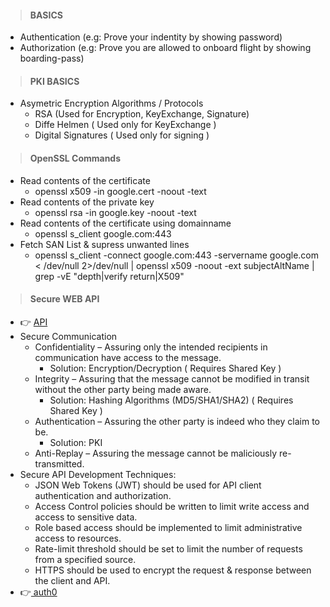 
> #### BASICS
- Authentication (e.g: Prove your indentity by showing password)
- Authorization  (e.g: Prove you are allowed to onboard flight by showing boarding-pass)

> #### PKI BASICS
- Asymetric Encryption Algorithms / Protocols
  - RSA (Used for Encryption, KeyExchange, Signature)
  - Diffe Helmen ( Used only for KeyExchange )
  - Digital Signatures ( Used only for signing )
 
> #### OpenSSL Commands
- Read contents of the certificate
  - openssl x509 -in google.cert -noout -text
- Read contents of the private key
  - openssl rsa -in google.key -noout -text
- Read contents of the certificate using domainname
  - openssl s_client google.com:443
- Fetch SAN List & supress unwanted lines
  - openssl s_client -connect google.com:443 -servername google.com < /dev/null 2>/dev/null | openssl x509 -noout -ext subjectAltName | grep -vE "depth|verify return|X509"
    
> #### Secure WEB API
- :point_right: [ API ](https://www.mulesoft.com/resources/api/what-is-an-api)
- Secure Communication
  - Confidentiality – Assuring only the intended recipients in communication have access to the message.
    - Solution: Encryption/Decryption ( Requires Shared Key ) 
  - Integrity – Assuring that the message cannot be modified in transit without the other party being made aware.
    - Solution: Hashing Algorithms (MD5/SHA1/SHA2) ( Requires Shared Key )
  - Authentication – Assuring the other party is indeed who they claim to be.
    - Solution: PKI
  - Anti-Replay – Assuring the message cannot be maliciously re-transmitted.
- Secure API Development Techniques:
  - JSON Web Tokens (JWT) should be used for API client authentication and authorization.
  - Access Control policies should be written to limit write access and access to sensitive data.
  - Role based access should be implemented to limit administrative access to resources.
  - Rate-limit threshold should be set to limit the number of requests from a specified source.
  - HTTPS should be used to encrypt the request & response between the client and API.
- :point_right:[ auth0 ](https://auth0.com/docs/videos/learn-identity-series)
